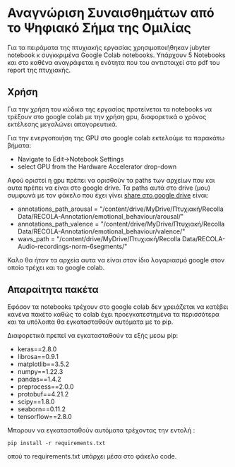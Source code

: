 
# Αναγνώριση Συναισθημάτων από το Ψηφιακό Σήμα της Ομιλίας

Για τα πειράματα της πτυχιακής εργασίας χρησιμοποιήθηκαν jubyter notebook κ συγκκριμένα  Google Colab notebooks. Υπάρχουν 5 Notebooks και στο καθένα αναγράφεται η ενότητα που του αντιστοιχεί στο pdf του report της πτυχιακής.

## Χρήση

Για την χρήση του κώδικα της εργασίας προτείνεται τα notebooks να τρέξουν στο google colab με την χρήση gpu, διαφορετικά ο χρόνος εκτέλεσης μεγαλώνει απαγορευτικά.

Για την ενεργοποιήση της GPU στο google colab εκτελούμε τα παρακάτω βήματα:
- Navigate to Edit→Notebook Settings
- select GPU from the Hardware Accelerator drop-down

Αφού οριστεί η gpu πρέπει να ορισθούν τα paths των αρχείων που και αυτα πρέπει να είναι στο google drive.  Τα paths αυτά στο drive (μου) συμφωνά με τον φάκελο που έχει γίνει [share στο google drive](https://drive.google.com/drive/folders/18Ab_vP9_hj8nVcgAigthgJEw_rygGy-v?usp=sharing) είναι:
- annotations_path_arousal = "/content/drive/MyDrive/Πτυχιακή/Recolla Data/RECOLA-Annotation/emotional_behaviour/arousal/"
- annotations_path_valence = "/content/drive/MyDrive/Πτυχιακή/Recolla Data/RECOLA-Annotation/emotional_behaviour/valence/"
- wavs_path = "/content/drive/MyDrive/Πτυχιακή/Recolla Data/RECOLA-Audio-recordings-norm-6segments/"

Καλο θα ήταν τα αρχεία αυτα να είναι στον ίδιο λογαριασμό google στον οποίο τρέχει και το google colab.

## Απαραίτητα πακέτα

Εφόσον τα notebooks τρέχουν στο google colab δεν χρειάζεται να κατέβει κανένα πακέτο καθώς το colab έχει προεγκατεστημένα τα περισσότερα και τα υπόλοιπα θα εγκατασταθούν αυτόματα με το pip.

Διαφορετικά πρεπεί να εγκατασταθούν τα εξής μεσω pip:
- keras==2.8.0
- librosa==0.9.1
- matplotlib==3.5.2
- numpy==1.22.3
- pandas==1.4.2
- preprocess==2.0.0
- protobuf==4.21.2
- scipy==1.8.0
- seaborn==0.11.2
- tensorflow==2.8.0

Μπορουν να εγκατασταθούν αυτόματα τρέχοντας  την εντολή :
```
pip install -r requirements.txt

```
οπού το requirements.txt υπάρχει μέσα στο φάκελο code.
